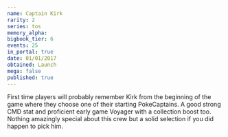 ```yaml
---
name: Captain Kirk
rarity: 2
series: tos
memory_alpha:
bigbook_tier: 6
events: 25
in_portal: true
date: 01/01/2017
obtained: Launch
mega: false
published: true
---
```


First time players will probably remember Kirk from the beginning of the game where they choose one of their starting PokeCaptains. A good strong CMD stat and proficient early game Voyager with a collection boost too. Nothing amazingly special about this crew but a solid selection if you did happen to pick him.
